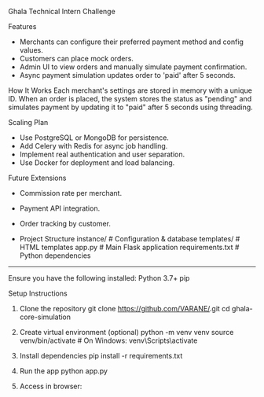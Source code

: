 Ghala Technical Intern Challenge

Features
- Merchants can configure their preferred payment method and config values.
- Customers can place mock orders.
- Admin UI to view orders and manually simulate payment confirmation.
- Async payment simulation updates order to 'paid' after 5 seconds.

How It Works
Each merchant's settings are stored in memory with a unique ID. When an order is placed,
the system stores the status as "pending" and simulates payment by updating it to "paid"
after 5 seconds using threading.

Scaling Plan
- Use PostgreSQL or MongoDB for persistence.
- Add Celery with Redis for async job handling.
- Implement real authentication and user separation.
- Use Docker for deployment and load balancing.

Future Extensions
- Commission rate per merchant.
- Payment API integration.
- Order tracking by customer.

- Project Structure
 instance/           # Configuration & database
templates/          # HTML templates
app.py              # Main Flask application
requirements.txt    # Python dependencies
---
Ensure you have the following installed:
Python 3.7+
pip

Setup Instructions
1. Clone the repository
git clone https://github.com/VARANE/<ghala-core-simulation>.git
cd ghala-core-simulation

2. Create virtual environment (optional)
python -m venv venv
source venv/bin/activate  # On Windows: venv\Scripts\activate

3. Install dependencies
pip install -r requirements.txt
4. Run the app
python app.py
5. Access in browser:
